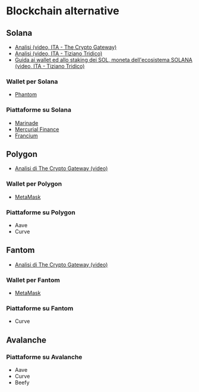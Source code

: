 # Blockchain alternative

## Solana

- [Analisi (video, ITA - The Crypto Gateway)](https://youtu.be/azL1q-vAx1M)
- [Analisi (video, ITA - Tiziano Tridico)](https://www.youtube.com/watch?v=GR1D7VrK5oY)
- [Guida ai wallet ed allo staking dei SOL, moneta dell'ecosistema SOLANA (video, ITA - Tiziano Tridico)](https://youtu.be/s-LsJeibIlg)

### Wallet per Solana

- [Phantom](https://phantom.app/)

### Piattaforme su Solana

- [Marinade](https://marinade.finance/)
- [Mercurial Finance](https://mercurial.finance/)
- [Francium](https://francium.io/)

## Polygon

- [Analisi di The Crypto Gateway (video)](https://youtu.be/E29jCTsIKOs)

### Wallet per Polygon

- [MetaMask](https://metamask.io)

### Piattaforme su Polygon

- Aave
- Curve

## Fantom

- [Analisi di The Crypto Gateway (video)](https://youtu.be/C3CwGCGh97g)

### Wallet per Fantom

- [MetaMask](https://metamask.io)

### Piattaforme su Fantom

- Curve

## Avalanche

### Piattaforme su Avalanche

- Aave
- Curve
- Beefy

